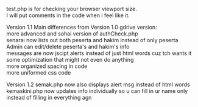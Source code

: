 test.php is for checking your browser viewport size.  
I will put comments in the code when i feel like it.  

Version 1.1
	Main differences from Version 1.0 gdrive version:  
	more advanced and sohai version of authCheck.php  
	senarai now lists out both peserta and hakim instead of only peserta  
	Admin can edit/delete peserta's and hakim's info  
	messages are now jscipt alerts instead of just html words cuz tch wants it  
	some optimization that might not even do anything  
	more organized spacing in code  
	more uniformed css code  
  
Version 1.2
	semak.php now also displays alert msg instead of html words
	kemaskini.php now updates info individually so u can fill in ur name only instead of filling in everything agn
  
  
